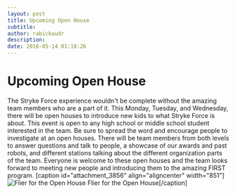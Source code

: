 ```yaml
---
layout: post
title: Upcoming Open House
subtitle:
author: rabickaudr
description:
date: 2016-05-14 01:18:26
---
```


# Upcoming Open House

The Stryke Force experience wouldn't be complete without the amazing team members who are a part of it. This Monday, Tuesday, and Wednesday, there will be open houses to introduce new kids to what Stryke Force is about. This event is open to any high school or middle school student interested in the team. Be sure to spread the word and encourage people to investigate at an open houses. There will be team members from both levels to answer questions and talk to people, a showcase of our awards and past robots, and different stations talking about the different organization parts of the team. Everyone is welcome to these open houses and the team looks forward to meeting new people and introducing them to the amazing FIRST program. [caption id="attachment_3856" align="aligncenter" width="851"]![Flier for the Open House](/wp-content/uploads/2016/05/IMG_20160513_082554.jpg) Flier for the Open House[/caption]
